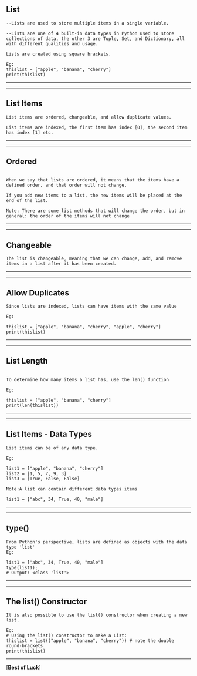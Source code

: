 List
---

```
--Lists are used to store multiple items in a single variable.

--Lists are one of 4 built-in data types in Python used to store collections of data, the other 3 are Tuple, Set, and Dictionary, all with different qualities and usage.

Lists are created using square brackets.

Eg:
thislist = ["apple", "banana", "cherry"]
print(thislist)
```

------------------------------------------------------------------------------------------------------------------------------------
-------------

List Items
---

```
List items are ordered, changeable, and allow duplicate values.

List items are indexed, the first item has index [0], the second item has index [1] etc.
```

-----------------------------------------------------------------------------------------------------------------------------------------
--------

Ordered
---


```

When we say that lists are ordered, it means that the items have a defined order, and that order will not change.

If you add new items to a list, the new items will be placed at the end of the list.

Note: There are some list methods that will change the order, but in general: the order of the items will not change
```

-----------------------------------------------------------------------------------------------------------------------------------
--------------

Changeable
-----

```
The list is changeable, meaning that we can change, add, and remove items in a list after it has been created.
```

------------------------------------------------------------------------------------------------------------------------------------------
-------

Allow Duplicates
---

```
Since lists are indexed, lists can have items with the same value

Eg:

thislist = ["apple", "banana", "cherry", "apple", "cherry"]
print(thislist)
```
---------------------------------------------------------------------------------------------------------------------------------
----------------

List Length
---

```

To determine how many items a list has, use the len() function

Eg:

thislist = ["apple", "banana", "cherry"]
print(len(thislist))
```

-------------------------------------------------------------------------------------------------------------------
------------------------------

List Items - Data Types
---

```
List items can be of any data type.

Eg:

list1 = ["apple", "banana", "cherry"]
list2 = [1, 5, 7, 9, 3]
list3 = [True, False, False]

Note:A list can contain different data types items

list1 = ["abc", 34, True, 40, "male"]
```

---------------------------------------------------------------------------------------------------------------------------------------------
----

type()
---

```
From Python's perspective, lists are defined as objects with the data type 'list'
Eg:

list1 = ["abc", 34, True, 40, "male"]
type(list1);
# Output: <class 'list'> 
```

-----------------------------------------------------------------------------------------------------------------------------------------
--------

The list() Constructor
---
```
It is also possible to use the list() constructor when creating a new list.

Eg:
# Using the list() constructor to make a List:
thislist = list(("apple", "banana", "cherry")) # note the double round-brackets
print(thislist)
```
-------------------------------------------------------------------------------------------------------------------------------------------------

[**Best of Luck**]




